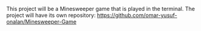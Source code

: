 This project will be a Minesweeper game that is played in the terminal.
The project will have its own repository: https://github.com/omar-yusuf-onalan/Minesweeper-Game